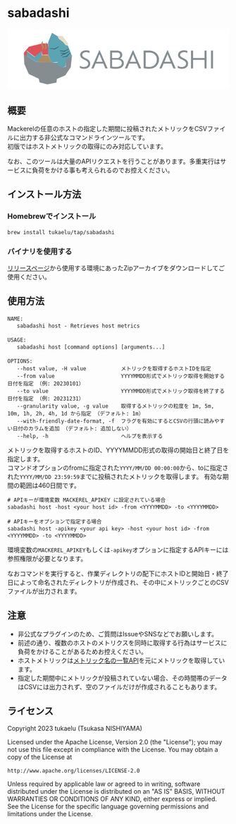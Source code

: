 # sabadashi

![](./images/sabadashi-logo.png)

## 概要

Mackerelの任意のホストの指定した期間に投稿されたメトリックをCSVファイルに出力する非公式なコマンドラインツールです。  
初版ではホストメトリックの取得にのみ対応しています。

なお、このツールは大量のAPIリクエストを行うことがあります。多重実行はサービスに負荷をかける事も考えられるのでお控えください。

## インストール方法

### Homebrewでインストール

```
brew install tukaelu/tap/sabadashi
```

### バイナリを使用する

[リリースページ](https://github.com/tukaelu/sabadashi/releases)から使用する環境にあったZipアーカイブをダウンロードしてご使用ください。

## 使用方法

```
NAME:
   sabadashi host - Retrieves host metrics

USAGE:
   sabadashi host [command options] [arguments...]

OPTIONS:
   --host value, -H value           メトリックを取得するホストIDを指定
   --from value                     YYYYMMDD形式でメトリック取得を開始する日付を指定 （例: 20230101）
   --to value                       YYYYMMDD形式でメトリック取得を終了する日付を指定 （例: 20231231）
   --granularity value, -g value    取得するメトリックの粒度を 1m, 5m, 10m, 1h, 2h, 4h, 1d から指定 （デフォルト: 1m）
   --with-friendly-date-format, -f  フラグを有効にするとCSVの行頭に読みやすい日付のカラムを追加 （デフォルト: 追加しない）
   --help, -h                       ヘルプを表示する
```

メトリックを取得するホストのID、YYYYMMDD形式の取得の開始日と終了日を指定します。  
コマンドオプションのfromに指定された`YYYY/MM/DD 00:00:00`から、toに指定された`YYYY/MM/DD 23:59:59`までに投稿されたメトリックを取得します。
有効な期間の範囲は460日間です。

```
# APIキーが環境変数 MACKEREL_APIKEY に設定されている場合
sabadashi host -host <your host id> -from <YYYYMMDD> -to <YYYYMMDD>

# APIキーをオプションで指定する場合
sabadashi host -apikey <your api key> -host <your host id> -from <YYYYMMDD> -to <YYYYMMDD>
```

環境変数の`MACKEREL_APIKEY`もしくは`-apikey`オプションに指定するAPIキーには参照権限が必要となります。

なおコマンドを実行すると、作業ディレクトリの配下にホストIDと開始日・終了日によって命名されたディレクトリが作成され、その中にメトリックごとのCSVファイルが出力されます。

## 注意

- 非公式なプラグインのため、ご質問はIssueやSNSなどでお願いします。
- 前述の通り、複数のホストのメトリクスを同時に取得する行為はサービスに負荷をかけることがあるためお控えください。
- ホストメトリックは[メトリック名の一覧API](https://mackerel.io/ja/api-docs/entry/hosts#metric-names)を元にメトリックを取得しています。
- 指定した期間中にメトリックが投稿されていない場合、その時間帯のデータはCSVには出力されず、空のファイルだけが作成されることもあります。

## ライセンス

Copyright 2023 tukaelu (Tsukasa NISHIYAMA)

Licensed under the Apache License, Version 2.0 (the "License"); you may not use this file except in compliance with the License. You may obtain a copy of the License at

```
http://www.apache.org/licenses/LICENSE-2.0
```

Unless required by applicable law or agreed to in writing, software distributed under the License is distributed on an "AS IS" BASIS, WITHOUT WARRANTIES OR CONDITIONS OF ANY KIND, either express or implied. See the License for the specific language governing permissions and limitations under the License.
